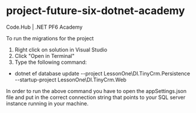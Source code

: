# project-future-six-dotnet-academy
Code.Hub | .NET PF6 Academy

To run the migrations for the project
1. Right click on solution in Visual Studio
2. Click "Open in Terminal"
3. Type the following command:
  - dotnet ef database update --project LessonOne\DI.TinyCrm.Persistence --startup-project LessonOne\DI.TinyCrm.Web

In order to run the above command you have to open the appSettings.json file and put in the correct connection string that points to your SQL server instance running in your machine.
